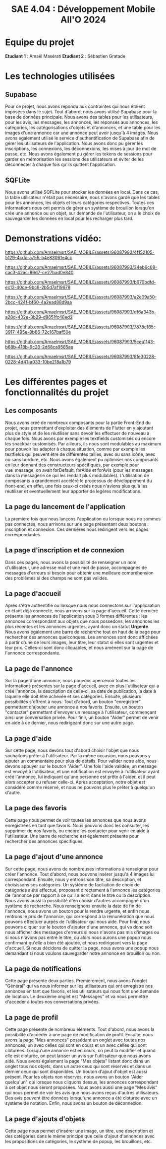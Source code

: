<center><h1>SAE 4.04 : Développement Mobile All'O 2024</h1></center>

# Equipe du projet

**Etudiant 1** : Amaël Masérati
**Etudiant 2** : Sébastien Gratade

# Les technologies utilisées

## Supabase

Pour ce projet, nous avons répondu aux contraintes qui nous étaient imposées dans le sujet. Tout d'abord, nous avons utilisé Supabase pour la base de données principale. Nous avons des tables pour les utilisateurs, pour les avis, les messages, les annonces, les réponses aux annonces, les catégories, les catégorisations d'objets et d'annonces, et une table pour les images d'une annonce car une annonce peut avoir jusqu'à 4 images.
Nous avons également utilisé le service d'authentification de Supabase afin de gérer les utilisateurs de l'application. Nous avons donc pu gérer les inscriptions, les connexions, les déconnexions, les mises à jour de mot de passe, etc. Nous avons également pu gérer les tokens de sessions pour garder en mémorisation les sessions des utilisateurs et éviter de les déconnecter à chaque fois qu'ils quittent l'application.

## SQFLite

Nous avons utilisé SQFLite pour stocker les données en local. Dans ce cas, la table utilisateur n'était pas nécessaire, nous n'avons gardé que les tables pour les annonces, les objets et leurs catégories respectives. Toutes ces informations nous ont permis de gérer un système de brouillon lorsqu'on crée une annonce ou un objet, sur demande de l'utilisateur, on a le choix de sauvegarder les données en local pour les recharger plus tard. 

# Demonstrations vidéo:


https://github.com/Amaelmsrt/SAE_MOBILE/assets/96087993/4f152105-5129-4cdc-a756-b4e83061e4cc


https://github.com/Amaelmsrt/SAE_MOBILE/assets/96087993/34eb6c68-cac3-42ac-86d7-ce27bad0e840


https://github.com/Amaelmsrt/SAE_MOBILE/assets/96087993/b670bdfd-ec12-40ce-9bc8-2b5d7af19678


https://github.com/Amaelmsrt/SAE_MOBILE/assets/96087993/a2e09a50-2bcc-424f-bf60-4a2ead88d9aa


https://github.com/Amaelmsrt/SAE_MOBILE/assets/96087993/df6a343b-a28d-432e-8b29-d9651fc48ed2


https://github.com/Amaelmsrt/SAE_MOBILE/assets/96087993/7878e165-3917-495e-8b86-72c167baf50e


https://github.com/Amaelmsrt/SAE_MOBILE/assets/96087993/5cea1143-b68b-418b-9c20-2d68ca9585ae


https://github.com/Amaelmsrt/SAE_MOBILE/assets/96087993/8fe30228-0228-4d41-a033-10be218a1b79


# Les différentes pages et fonctionnalités du projet

## Les composants

Nous avons créé de nombreux composants pour la partie Front-End du projet, nous permettant d'exploiter des éléments de Flutter en y ajoutant plus de style et de les réutiliser sans devoir les effectuer de nouveau à chaque fois. Nous avons par exemple les textfields customisés ou encore les snackbar customisés. Par ailleurs, ils nous sont modulables au maximum pour pouvoir les adapter à chaque situation, comme par exemple les textfields qui peuvent être de différentes tailles, avec ou sans icône, avec ou sans bordure, etc. Nous avons également pu optimiser nos composants en leur donnant des constructeurs spécifiques, par exemple pour vue_message, on avait forDefault, forAide et forAvis (pour les messages dans la messagerie ce qui les rendait plus modulables). L'utilisation de composants a grandement accéléré le processus de développement du front-end, en effet, une fois ceux-ci créés nous n'avions plus qu'à les réutiliser et eventuellement leur apporter de legères modifications.

## La page du lancement de l'application

La première fois que nous lançons l'application ou lorsque nous ne sommes pas connectés, nous arrivons sur une page présentant deux boutons : inscription et connexion. Ces dernières nous redirigent vers les pages correspondantes.

## La page d'inscription et de connexion

Dans ces pages, nous avons la possibilité de renseigner un nom d'utilisateur, une adresse mail et une mot de passe, accompagnés de messages d'erreurs si besoin pour obtenir une meilleure compréhension des problèmes si des champs ne sont pas valides.

## La page d'accueil

Après s'être authentifié ou lorsque nous nous connectons sur l'applicaation en étant déjà connecté, nous arrivons sur la page d'accueil. Cette dernière présente les annonces de l'application sous 3 formes différentes : les annonces correspondant aux objets que nous possedons, les annonces les plus récentes et les annonces urgentes, ayant donc un statut **Urgente**. Nous avons également une barre de recherche tout en haut de la page pour rechercher des annonces quelconques. Les annonces sont donc affichées à partir d'une de leurs images, leur titre, leur statut si elles sont urgentes et leur prix. Celles-ci sont donc cliquables, et nous amènent sur la page de l'annonce correspondante.

## La page de l'annonce

Sur la page d'une annonce, nous pouvons apercevoir toutes les informations présentes sur la page d'accueil, avec en plus l'utilisateur qui a créé l'annonce, la description de celle-ci, sa date de publication, la date à laquelle elle doit être achevée et ses catégories. Ensuite, plusieurs possibilités s'offrent à nous. Tout d'abord, un bouton "enregistrer" permettant d'ajouter une annonce à nos favoris. Ensuite, un bouton "contacter" permettant d'envoyer un message à l'utilisateur, commençant ainsi une conversation privée. Pour finir, un bouton "Aider" permet de venir en aide à ce dernier, nous redirigeant donc sur une autre page.

## La page d'aide

Sur cette page, nous devons tout d'abord choisir l'objet que nous souhaitons prêter à l'utilisateur. Par la même occasion, nous pouvons y ajouter un commentaire pour plus de détails. Pour valider notre aide, nous devons appuyer sur le bouton "Aider". Une fois l'aide validée, un message est envoyé à l'utilisateur, et une notification est envoyée à l'utilisateur ayant créé l'annonce, lui indiquant qu'une personne est prête à l'aider, et il peut alors accepter ou refuser celle-ci. Après acceptation, notre objet est considéré comme réservé, et nous ne pouvons plus le prêter à quelqu'un d'autre.

## La page des favoris

Cette page nous permet de voir toutes les annonces que nous avons enregistrées en tant que favoris. Nous pouvons donc les consulter, les supprimer de nos favoris, ou encore les contacter pour venir en aide à l'utilisateur. Une barre de recherche est également présente pour rechercher des annonces spécifiques.

## La page d'ajout d'une annonce

Sur cette page, nous avons de nombreuses informations à renseigner pour créer l'annonce. Tout d'abord, nous pouvons insérer jusqu'à 4 images lui correspondant. Ensuite, nous y entrons son titre, sa description, et choisissons ses catégories. Un système de faciliation de choix de catégories a été effectué, proposant directement à l'annonce les catégories de l'annonce par rapport à ce qu'il a écrit dans le titre ou la description. Nous avons aussi la possibilité d'en choisir d'autres accompagné d'un système de recherche. Nous renseignons ensuite la date de fin de l'annonce, nous avons un bouton pour la rendre urgente, et enfin nous rentrons le prix de l'annonce, qui correspond à la rémunération que nous pouvons effectuer aurpès de l'utilisateur qui nous aide. Pour finir, nous pouvons cliquer sur le bouton d'ajouter d'une annonce, qui va donc soit nous afficher des messages d'erreurs si nous n'avons pas mis d'images ou si nous n'avons pas entré le titre, ou alors nous aurons une popup nous confirmant qu'elle a bien été ajoutée, et nous redirigeant vers la page d'accueil. Si nous décidons de quitter la page, nous avons une popup nous demandant si nous voulons sauvegarder notre annonce en brouillon ou non.

## La page de notifications

Cette page présente deux parties. Premièrement, nous avons l'onglet "Général" qui va nous informer sur les utilisateurs qui ont enregistré nos annonces en tant que favoris, et les utilisateurs qui nous font une demande de location. Le deuxième onglet est "Messages" et va nous permettre d'accéder à toutes nos conversations privées.

## La page de profil

Cette page présente de nombreux éléments. Tout d'abord, nous avons la possibilité d'accéder à une page de modification de profil. Ensuite, nous avons la page "Mes annonces" possédant un onglet avec toutes nos annonces, un avec celles qui sont en cours et un avec celles qui sont cloturées. Lorsqu'une annonce est en cours, on peut la modifier et quand elle est cloturée, on peut laisser un avis sur l'utilisateur que nous avons aidé. Nous avons également la page "Mes objets" listant donc dans un onglet tous nos objets, dans un autre ceux qui sont réservés et dans un dernier ceux qui sont disponibles. Un bouton d'ajout d'objet est aussi présent. Pour les objets non réservés, nous avons un bouton "Aider quelqu'un" qui lorsque nous cliquons dessus, les annonces correspondant à cet objet nous seront proposées. Nous avons aussi une page "Mes avis" qui nous permet de voir les avis que nous avons reçus d'autres utilisateurs. Des avis peuvent être données lorsqu'une annonce a été cloturée avec un système de notation. Enfin, nous avons un bouton de déconnexion.

## La page d'ajouts d'objets

Cette page nous permet d'insérer une image, un titre, une description et des catégories dans le même principe que celle d'ajout d'annonces avec les propositions de catégories, le système de popup, les brouillons, etc.

